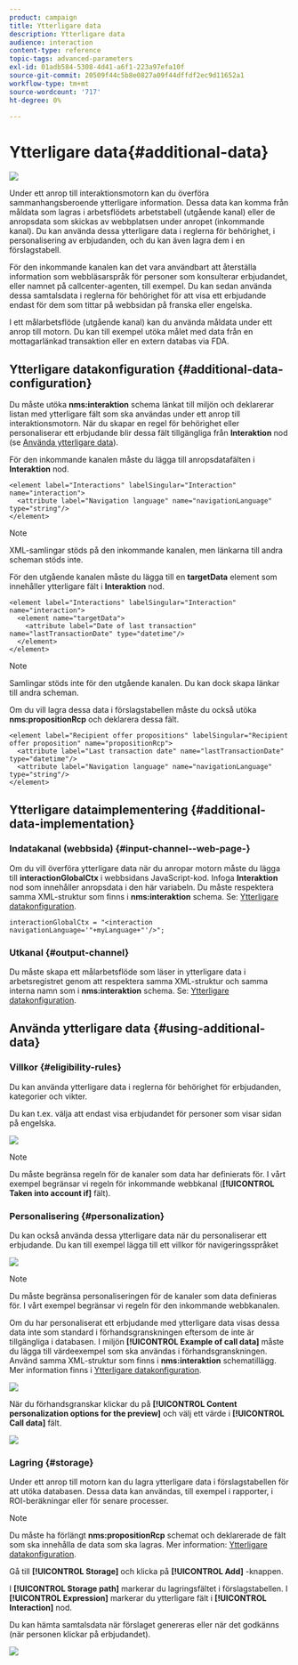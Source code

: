 ```yaml
---
product: campaign
title: Ytterligare data
description: Ytterligare data
audience: interaction
content-type: reference
topic-tags: advanced-parameters
exl-id: 01adb584-5308-4d41-a6f1-223a97efa10f
source-git-commit: 20509f44c5b8e0827a09f44dffdf2ec9d11652a1
workflow-type: tm+mt
source-wordcount: '717'
ht-degree: 0%

---
```


# Ytterligare data{#additional-data}

![](../../assets/v7-only.svg)

Under ett anrop till interaktionsmotorn kan du överföra sammanhangsberoende ytterligare information. Dessa data kan komma från måldata som lagras i arbetsflödets arbetstabell (utgående kanal) eller de anropsdata som skickas av webbplatsen under anropet (inkommande kanal). Du kan använda dessa ytterligare data i reglerna för behörighet, i personalisering av erbjudanden, och du kan även lagra dem i en förslagstabell.

För den inkommande kanalen kan det vara användbart att återställa information som webbläsarspråk för personer som konsulterar erbjudandet, eller namnet på callcenter-agenten, till exempel. Du kan sedan använda dessa samtalsdata i reglerna för behörighet för att visa ett erbjudande endast för dem som tittar på webbsidan på franska eller engelska.

I ett målarbetsflöde (utgående kanal) kan du använda måldata under ett anrop till motorn. Du kan till exempel utöka målet med data från en mottagarlänkad transaktion eller en extern databas via FDA.

## Ytterligare datakonfiguration {#additional-data-configuration}

Du måste utöka **nms:interaktion** schema länkat till miljön och deklarerar listan med ytterligare fält som ska användas under ett anrop till interaktionsmotorn. När du skapar en regel för behörighet eller personaliserar ett erbjudande blir dessa fält tillgängliga från **Interaktion** nod (se [Använda ytterligare data](#using-additional-data)).

För den inkommande kanalen måste du lägga till anropsdatafälten i **Interaktion** nod.

```
<element label="Interactions" labelSingular="Interaction" name="interaction">
  <attribute label="Navigation language" name="navigationLanguage" type="string"/>
</element>
```

>[!NOTE]
>
>XML-samlingar stöds på den inkommande kanalen, men länkarna till andra scheman stöds inte.

För den utgående kanalen måste du lägga till en **targetData** element som innehåller ytterligare fält i **Interaktion** nod.

```
<element label="Interactions" labelSingular="Interaction" name="interaction">
  <element name="targetData">
    <attribute label="Date of last transaction" name="lastTransactionDate" type="datetime"/>
  </element>
</element>
```

>[!NOTE]
>
>Samlingar stöds inte för den utgående kanalen. Du kan dock skapa länkar till andra scheman.

Om du vill lagra dessa data i förslagstabellen måste du också utöka **nms:propositionRcp** och deklarera dessa fält.

```
<element label="Recipient offer propositions" labelSingular="Recipient offer proposition" name="propositionRcp">
  <attribute label="Last transaction date" name="lastTransactionDate" type="datetime"/>
  <attribute label="Navigation language" name="navigationLanguage" type="string"/>
</element>
```

## Ytterligare dataimplementering {#additional-data-implementation}

### Indatakanal (webbsida) {#input-channel--web-page-}

Om du vill överföra ytterligare data när du anropar motorn måste du lägga till **interactionGlobalCtx** i webbsidans JavaScript-kod. Infoga **Interaktion** nod som innehåller anropsdata i den här variabeln. Du måste respektera samma XML-struktur som finns i **nms:interaktion** schema. Se: [Ytterligare datakonfiguration](#additional-data-configuration).

```
interactionGlobalCtx = "<interaction navigationLanguage='"+myLanguage+"'/>";
```

### Utkanal {#output-channel}

Du måste skapa ett målarbetsflöde som läser in ytterligare data i arbetsregistret genom att respektera samma XML-struktur och samma interna namn som i **nms:interaktion** schema. Se: [Ytterligare datakonfiguration](#additional-data-configuration).

## Använda ytterligare data {#using-additional-data}

### Villkor {#eligibility-rules}

Du kan använda ytterligare data i reglerna för behörighet för erbjudanden, kategorier och vikter.

Du kan t.ex. välja att endast visa erbjudandet för personer som visar sidan på engelska.

![](assets/ita_calldata_query.png)

>[!NOTE]
>
>Du måste begränsa regeln för de kanaler som data har definierats för. I vårt exempel begränsar vi regeln för inkommande webbkanal (**[!UICONTROL Taken into account if]** fält).

### Personalisering {#personalization}

Du kan också använda dessa ytterligare data när du personaliserar ett erbjudande. Du kan till exempel lägga till ett villkor för navigeringsspråket

![](assets/ita_calldata_perso.png)

>[!NOTE]
>
>Du måste begränsa personaliseringen för de kanaler som data definieras för. I vårt exempel begränsar vi regeln för den inkommande webbkanalen.

Om du har personaliserat ett erbjudande med ytterligare data visas dessa data inte som standard i förhandsgranskningen eftersom de inte är tillgängliga i databasen. I miljön **[!UICONTROL Example of call data]** måste du lägga till värdeexempel som ska användas i förhandsgranskningen. Använd samma XML-struktur som finns i **nms:interaktion** schematillägg. Mer information finns i [Ytterligare datakonfiguration](#additional-data-configuration).

![](assets/ita_calldata_preview.png)

När du förhandsgranskar klickar du på **[!UICONTROL Content personalization options for the preview]** och välj ett värde i **[!UICONTROL Call data]** fält.

![](assets/ita_calldata_preview2.png)

### Lagring {#storage}

Under ett anrop till motorn kan du lagra ytterligare data i förslagstabellen för att utöka databasen. Dessa data kan användas, till exempel i rapporter, i ROI-beräkningar eller för senare processer.

>[!NOTE]
>
>Du måste ha förlängt **nms:propositionRcp** schemat och deklarerade de fält som ska innehålla de data som ska lagras. Mer information: [Ytterligare datakonfiguration](#additional-data-configuration).

Gå till **[!UICONTROL Storage]** och klicka på **[!UICONTROL Add]** -knappen.

I **[!UICONTROL Storage path]** markerar du lagringsfältet i förslagstabellen. I **[!UICONTROL Expression]** markerar du ytterligare fält i **[!UICONTROL Interaction]** nod.

Du kan hämta samtalsdata när förslaget genereras eller när det godkänns (när personen klickar på erbjudandet).

![](assets/ita_calldata_storage.png)
